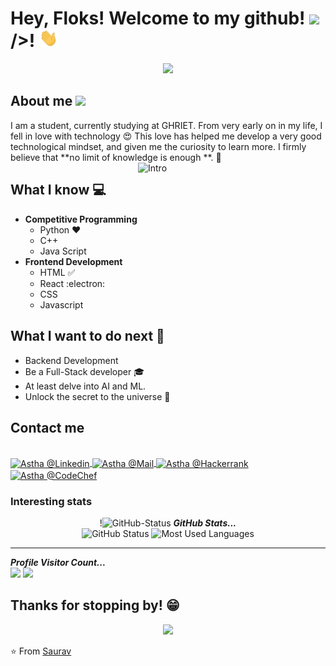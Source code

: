 # Hey, Floks! Welcome to my github! <img src="https://github.com/TheDudeThatCode/TheDudeThatCode/blob/master/Assets/Earth.gif" width="24px">/>! <img src="https://raw.githubusercontent.com/ABSphreak/ABSphreak/master/gifs/Hi.gif" width="30px">

<div align="center">
	<img src="https://github.com/TheDudeThatCode/TheDudeThatCode/blob/master/Assets/Developer.gif?raw=true">
</div>

## About me <img src="https://github.com/TheDudeThatCode/TheDudeThatCode/blob/master/Assets/Mario_Hello_Big.gif?raw=true" width="24px">
</div>
I am a student, currently studying at GHRIET. From very early on in my life, I fell in love with technology 😍 This love has helped me develop a very good technological mindset, and given me the curiosity to learn more. I firmly believe that **no limit of knowledge is enough **. 🧠

<img align="right" width=300px alt="Intro" src="https://media.giphy.com/media/JTnmWFfrd77RctgNQl/giphy.gif" />

## What I know :computer:
- **Competitive Programming**
	- Python ❤️
	- C++
	- Java Script
- **Frontend Development**
	- HTML  :white_check_mark:
	- React :electron:
	- CSS
	- Javascript

## What I want to do next :thinking: 
- Backend Development 
- Be a Full-Stack developer :mortar_board:
- At least delve into AI and ML.
- Unlock the secret to the universe :rofl:

## Contact me 
<br>
<a href="https://www.linkedin.com/in/saurav-pandey-81273b1a7">
  <img align="center" alt="Astha @Linkedin" width="22px" src="https://cdn.jsdelivr.net/npm/simple-icons@v3/icons/linkedin.svg" />
</a>
  <a href="mailto:"sauravpandey1012@gmail.com">
  <img align="center" alt="Astha @Mail" width="22px" src="https://cdn.jsdelivr.net/npm/simple-icons@v3/icons/gmail.svg" />
</a>
<a href="https://www.hackerrank.com/sauravpandey1012">
  <img align="center" alt="Astha @Hackerrank" width="22px" src="https://cdn.jsdelivr.net/npm/simple-icons@v3/icons/hackerrank.svg" />
</a>
<a href="https://www.codechef.com/users/astha_1306">
  <img align="center" alt="Astha @CodeChef" width="22px" src="https://cdn.jsdelivr.net/npm/simple-icons@v3/icons/codechef.svg" />
</a>



### Interesting stats

<p align="center">
!<img src="https://media.giphy.com/media/8UHRm5oY4k4FDxq5QG/giphy.gif" width="30px" alt="GitHub-Status"/>&nbsp;<i><b>GitHub Stats...</b></i><br>
<img src="https://github-readme-stats.vercel.app/api?username=devilicious-captain&count_private=true&show_icons=true&theme=great-gatsby" alt="GitHub Status"/>
<img src = "https://github-readme-stats.vercel.app/api/top-langs/?username=devilicious-captain&show_icons=true&layout=compact&theme=great-gatsby" alt="Most Used Languages">
</p>

<hr>
<i><b>Profile Visitor Count...</b></i><br>
<img src="https://github.com/TheDudeThatCode/TheDudeThatCode/blob/master/Assets/Rocket.gif?raw=true" width="50px">

<img src="https://profile-counter.glitch.me/ast1012/count.svg" />

## Thanks for stopping by! 😁

<div align="center">
	<img src="https://github.com/TheDudeThatCode/TheDudeThatCode/blob/master/Assets/wave.gif?raw=true">
</div>


⭐️ From [Saurav](https://github.com/devilicious-captain)
